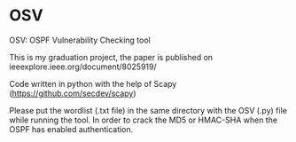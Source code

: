 # OSV
OSV: OSPF Vulnerability Checking tool

This is my graduation project, the paper is published on ieeexplore.ieee.org/document/8025919/

Code written in python with the help of Scapy (https://github.com/secdev/scapy)

Please put the wordlist (.txt file) in the same directory with the OSV (.py) file while running the tool. In order to crack the MD5 or HMAC-SHA when the OSPF has enabled authentication.
